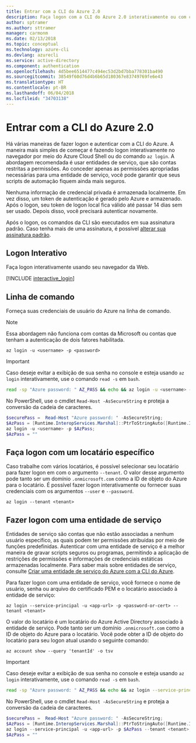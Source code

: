 ```yaml
---
title: Entrar com a CLI do Azure 2.0
description: Faça logon com a CLI do Azure 2.0 interativamente ou com credenciais locais
author: sptramer
ms.author: sttramer
manager: carmonm
ms.date: 02/13/2018
ms.topic: conceptual
ms.technology: azure-cli
ms.devlang: azurecli
ms.service: active-directory
ms.component: authentication
ms.openlocfilehash: 4d5bee6514477c494ec53d2bd7bba778301ba490
ms.sourcegitcommit: 38549f60d76d4b6b65d180367e83749769fe6e43
ms.translationtype: HT
ms.contentlocale: pt-BR
ms.lasthandoff: 06/04/2018
ms.locfileid: "34703138"
---
```

# <a name="log-in-with-azure-cli-20"></a>Entrar com a CLI do Azure 2.0

Há várias maneiras de fazer logon e autenticar com a CLI do Azure. A maneira mais simples de começar é fazendo logon interativamente no navegador por meio do Azure Cloud Shell ou do comando `az login`.
A abordagem recomendada é usar entidades de serviço, que são contas restritas a permissões. Ao conceder apenas as permissões apropriadas necessárias para uma entidade de serviço, você pode garantir que seus scripts de automação fiquem ainda mais seguros.

Nenhuma informação de credencial privada é armazenada localmente. Em vez disso, um token de autenticação é gerado pelo Azure e armazenado. Após o logon, seu token de logon local fica válido até passar 14 dias sem ser usado. Depois disso, você precisará autenticar novamente.

Após o logon, os comandos da CLI são executados em sua assinatura padrão. Caso tenha mais de uma assinatura, é possível [alterar sua assinatura padrão](manage-azure-subscriptions-azure-cli.md).

## <a name="interactive-log-in"></a>Logon Interativo

Faça logon interativamente usando seu navegador da Web.

[!INCLUDE [interactive_login](includes/interactive-login.md)]

## <a name="command-line"></a>Linha de comando

Forneça suas credenciais de usuário do Azure na linha de comando.

> [!Note]
> Essa abordagem não funciona com contas da Microsoft ou contas que tenham a autenticação de dois fatores habilitada.

```azurecli
az login -u <username> -p <password>
```

> [!IMPORTANT]
> Caso deseje evitar a exibição de sua senha no console e esteja usando `az login` interativamente, use o comando `read -s` em `bash`.
> 
> ```bash
> read -sp "Azure password: " AZ_PASS && echo && az login -u <username> -p $AZ_PASS
> ```
>
> No PowerShell, use o cmdlet `Read-Host -AsSecureString` e proteja a conversão da cadeia de caracteres.
> 
> ```powershell
> $securePass =  Read-Host "Azure password: " -AsSecureString;
> $AzPass = [Runtime.InteropServices.Marshal]::PtrToStringAuto([Runtime.InteropServices.Marshal]::SecureStringToBSTR($securePass));
> az login -u <username> -p $AzPass;
> $AzPass = ""
> ```

## <a name="log-in-with-a-specific-tenant"></a>Faça logon com um locatário específico

Caso trabalhe com vários locatários, é possível selecionar seu locatário para fazer logon em com o argumento `--tenant`. O valor desse argumento pode tanto ser um domínio `.onmicrosoft.com` como a ID de objeto do Azure para o locatário. É possível fazer logon interativamente ou fornecer suas credenciais com os argumentos `--user` e `--password`. 

```azurecli
az login --tenant <tenant>
```

## <a name="log-in-with-a-service-principal"></a>Fazer logon com uma entidade de serviço

Entidades de serviço são contas que não estão associadas a nenhum usuário específico, as quais podem ter permissões atribuídas por meio de funções predefinidas. Autenticar com uma entidade de serviço é a melhor maneira de gravar scripts seguros ou programas, permitindo a aplicação de restrições de permissões e informações de credenciais estáticas armazenadas localmente. Para saber mais sobre entidades de serviço, consulte [Criar uma entidade de serviço do Azure com a CLI do Azure](create-an-azure-service-principal-azure-cli.md).

Para fazer logon com uma entidade de serviço, você fornece o nome de usuário, senha ou arquivo do certificado PEM e o locatário associado à entidade de serviço:

```azurecli
az login --service-principal -u <app-url> -p <password-or-cert> --tenant <tenant>
```

O valor do locatário é um locatário do Azure Active Directory associado à entidade de serviço. Pode tanto ser um domínio `.onmicrosoft.com` como a ID de objeto do Azure para o locatário.
Você pode obter a ID de objeto do locatário para seu logon atual usando o seguinte comando:

```azurecli-interactive
az account show --query 'tenantId' -o tsv
```

> [!IMPORTANT]
> Caso deseje evitar a exibição de sua senha no console e esteja usando `az login` interativamente, use o comando `read -s` em `bash`.
> 
> ```bash
> read -sp "Azure password: " AZ_PASS && echo && az login --service-principal -u <app-url> -p $AZ_PASS --tenant <tenant>
> ```
>
> No PowerShell, use o cmdlet `Read-Host -AsSecureString` e proteja a conversão da cadeia de caracteres.
> 
> ```powershell
> $securePass =  Read-Host "Azure password: " -AsSecureString;
> $AzPass = [Runtime.InteropServices.Marshal]::PtrToStringAuto([Runtime.InteropServices.Marshal]::SecureStringToBSTR($securePass));
> az login --service-principal -u <app-url> -p $AzPass --tenant <tenant>;
> $AzPass = ""
> ```
